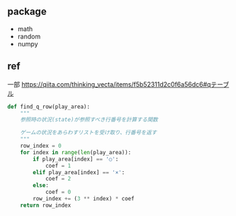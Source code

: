 ## package
* math
* random
* numpy

## ref
一部
https://qiita.com/thinking_vecta/items/f5b52311d2c0f6a56dc6#qテーブル

```py
def find_q_row(play_area):
    """
    参照時の状況(state)が参照すべき行番号を計算する関数

    ゲームの状況をあらわすリストを受け取り、行番号を返す
    """
    row_index = 0
    for index in range(len(play_area)):
        if play_area[index] == '○':
            coef = 1
        elif play_area[index] == '×':
            coef = 2
        else:
            coef = 0
        row_index += (3 ** index) * coef
    return row_index
```